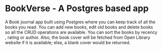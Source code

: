 # BookVerse - A Postgres based app
A Book journal app built using Postgres where you can keep track of all the books you read. You can add new books, edit old books and delete books so all the CRUD operations are available. You can sort the books by recency , rating or author.
Also, the book cover will be fetched from Open Library website if it is available; else, a blank cover would be returned.
